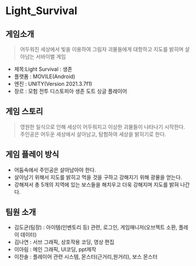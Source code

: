 # Light_Survival
게임소개
-------
> 어두워진 세상에서 빛을 이용하여 그림자 괴물들에게 대항하고 지도를 밝히며 살아남는 서바이벌 게임
* 제목:Light Survival : 생존
* 플랫폼 : MOVILE(Android)
* 엔진 : UNITY(Version 2021.3.7f1)
* 장르 : 모험 전투 디스토피아 생존 도트 싱글 플레이어

게임 스토리
----------
> 영원한 일식으로 인해 세상이 어두워지고
이상한 괴물들이 나타나기 시작한다. <br>
주인공은 어두운 세상에서 살아남고, 탐험하여
세상을 밝히기로 한다.

게임 플레이 방식
---------------
* 어둠속에서 주인공은 살아남아야 한다.
* 살아남기 위해서 지도를 밝히고 먹을 것을 구하고 강해지기 위해 광물을 얻는다.
* 강해져서 총 5개의 지역에 있는 보스들을 해치우고 더욱 강해지며 지도를 밝혀 나간다.

팀원 소개
---------
* 김도균(팀장) : 아이템(인벤토리 등) 관련, 로그인, 게임매니저(오브젝트 소환, 플레이 데이터)
* 김나연 : 서브 그래픽, 상호작용 코딩, 영상 편집
* 이아림 : 메인 그래픽, UI코딩, ppt제작
* 이찬솔 : 플레이어 관련 시스템, 몬스터(근거리,원거리), 보스 몬스터
